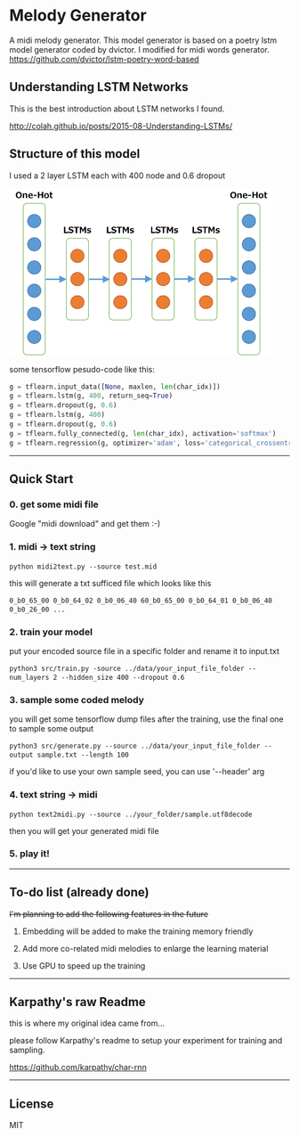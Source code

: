 
# Melody Generator

A midi melody generator. This model generator is based on a poetry lstm model generator coded by dvictor. I modified for midi words generator. https://github.com/dvictor/lstm-poetry-word-based

## Understanding LSTM Networks

This is the best introduction about LSTM networks I found.

http://colah.github.io/posts/2015-08-Understanding-LSTMs/

## Structure of this model

<!---
![MODEL STRUCTURE](/demo/model-lstm-layer.png?raw=true)
-->

I used a 2 layer LSTM each with 400 node and 0.6 dropout

[ ](/demo/model-lstm-layer.png?raw=true)
<a href="url"><img src="/demo/model-lstm-layer.png" height="300" ></a>

some tensorflow pesudo-code like this:
```python
g = tflearn.input_data([None, maxlen, len(char_idx)])
g = tflearn.lstm(g, 400, return_seq=True)
g = tflearn.dropout(g, 0.6)
g = tflearn.lstm(g, 400)
g = tflearn.dropout(g, 0.6)
g = tflearn.fully_connected(g, len(char_idx), activation='softmax')
g = tflearn.regression(g, optimizer='adam', loss='categorical_crossentropy', learning_rate=0.0)
```
-------------------------------------------------
## Quick Start

### 0. get some midi file

Google "midi download" and get them :-)

### 1. midi → text string

```
python midi2text.py --source test.mid
```
this will generate a txt sufficed file which looks like this
```
0_b0_65_00 0_b0_64_02 0_b0_06_40 60_b0_65_00 0_b0_64_01 0_b0_06_40 0_b0_26_00 ...
```

### 2. train your model

put your encoded source file in a specific folder and rename it to input.txt

```
python3 src/train.py -source ../data/your_input_file_folder --num_layers 2 --hidden_size 400 --dropout 0.6
```

### 3. sample some coded melody

you will get some tensorflow dump files after the training, use the final one to sample some output

```
python3 src/generate.py --source ../data/your_input_file_folder --output sample.txt --length 100
```

if you'd like to use your own sample seed, you can use '--header' arg

### 4. text string → midi

```
python text2midi.py --source ../your_folder/sample.utf8decode
```
then you will get your generated midi file

### 5. play it!

-----------------------------------------
## To-do list (already done)

~~I'm planning to add the following features in the future~~

1. Embedding will be added to make the training memory friendly

2. Add more co-related midi melodies to enlarge the learning material

3. Use GPU to speed up the training

-----------------------------------------------
## Karpathy's raw Readme

this is where my original idea came from...

please follow Karpathy's readme to setup your experiment for training and sampling.

https://github.com/karpathy/char-rnn

---------------------------------------------------------
## License

MIT
